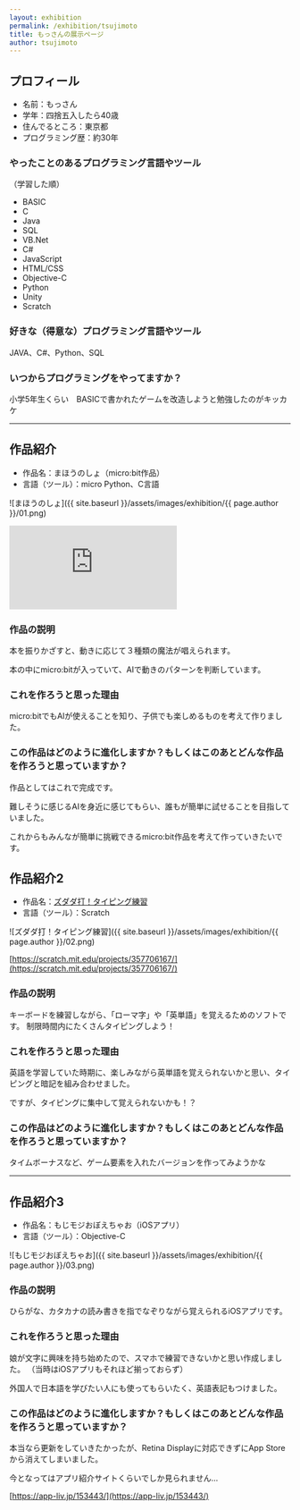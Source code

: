 ```yaml
---
layout: exhibition
permalink: /exhibition/tsujimoto
title: もっさんの展示ページ
author: tsujimoto
---
```

## プロフィール

- 名前：もっさん
- 学年：四捨五入したら40歳
- 住んでるところ：東京都
- プログラミング歴：約30年

### やったことのあるプログラミング言語やツール

（学習した順）

- BASIC
- C
- Java
- SQL
- VB.Net
- C#
- JavaScript
- HTML/CSS
- Objective-C
- Python
- Unity
- Scratch

### 好きな（得意な）プログラミング言語やツール

JAVA、C#、Python、SQL

### いつからプログラミングをやってますか？

小学5年生くらい　BASICで書かれたゲームを改造しようと勉強したのがキッカケ

---

## 作品紹介

- 作品名：まほうのしょ（micro:bit作品）
- 言語（ツール）：micro Python、C言語

![まほうのしょ]({{ site.baseurl }}/assets/images/exhibition/{{ page.author }}/01.png)

<div class="youtube">
  <iframe src="https://www.youtube.com/embed/Ggl_MrOXplU" title="YouTube video player" frameborder="0" allow="accelerometer; autoplay; clipboard-write; encrypted-media; gyroscope; picture-in-picture" allowfullscreen></iframe>
</div>

### 作品の説明

本を振りかざすと、動きに応じて３種類の魔法が唱えられます。

本の中にmicro:bitが入っていて、AIで動きのパターンを判断しています。

### これを作ろうと思った理由

micro:bitでもAIが使えることを知り、子供でも楽しめるものを考えて作りました。

### この作品はどのように進化しますか？もしくはこのあとどんな作品を作ろうと思っていますか？

作品としてはこれで完成です。

難しそうに感じるAIを身近に感じてもらい、誰もが簡単に試せることを目指していました。

これからもみんなが簡単に挑戦できるmicro:bit作品を考えて作っていきたいです。

## 作品紹介2

- 作品名：[ズダダ打！タイピング練習](https://scratch.mit.edu/projects/357706167/)
- 言語（ツール）：Scratch

![ズダダ打！タイピング練習]({{ site.baseurl }}/assets/images/exhibition/{{ page.author }}/02.png)

[https://scratch.mit.edu/projects/357706167/](https://scratch.mit.edu/projects/357706167/)

### 作品の説明

キーボードを練習しながら、「ローマ字」や「英単語」を覚えるためのソフトです。
制限時間内にたくさんタイピングしよう！

### これを作ろうと思った理由

英語を学習していた時期に、楽しみながら英単語を覚えられないかと思い、タイピングと暗記を組み合わせました。

ですが、タイピングに集中して覚えられないかも！？

### この作品はどのように進化しますか？もしくはこのあとどんな作品を作ろうと思っていますか？

タイムボーナスなど、ゲーム要素を入れたバージョンを作ってみようかな

---

## 作品紹介3

- 作品名：もじモジおぼえちゃお（iOSアプリ）
- 言語（ツール）：Objective-C

![もじモジおぼえちゃお]({{ site.baseurl }}/assets/images/exhibition/{{ page.author }}/03.png)

### 作品の説明

ひらがな、カタカナの読み書きを指でなぞりながら覚えられるiOSアプリです。

### これを作ろうと思った理由

娘が文字に興味を持ち始めたので、スマホで練習できないかと思い作成しました。
（当時はiOSアプリもそれほど揃っておらず）

外国人で日本語を学びたい人にも使ってもらいたく、英語表記もつけました。

### この作品はどのように進化しますか？もしくはこのあとどんな作品を作ろうと思っていますか？

本当なら更新をしていきたかったが、Retina Displayに対応できずにApp Storeから消えてしまいました。

今となってはアプリ紹介サイトくらいでしか見られません…

[https://app-liv.jp/153443/](https://app-liv.jp/153443/)
